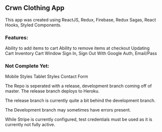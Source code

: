 ## Crwn Clothing App

This app was created using ReactJS, Redux, Firebase, Redux Sagas, 
React Hooks, Styled Components.

### Features:

Ability to add items to cart
Ability to remove items at checkout
Updating Cart Inventory
Cart Window
Sign In, Sign Out With Google Auth, Email/Pass

### Not Complete Yet: 

Mobile Styles
Tablet Styles
Contact Form

The Repo is seperated with a release, development branch coming off of master. The release branch deploys to Heroku. 

The release branch is currently quite a bit behind the development branch. 

The Development branch may sometimes have errors present. 

While Stripe is currently configured, test credentials must be used
as it is currently not fully active. 